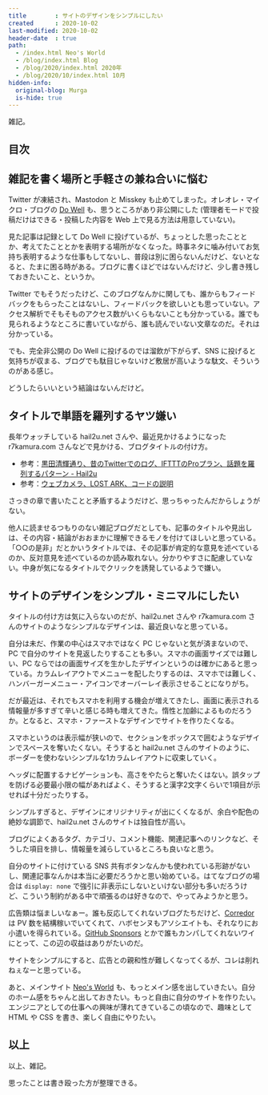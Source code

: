 ```yaml
---
title        : サイトのデザインをシンプルにしたい
created      : 2020-10-02
last-modified: 2020-10-02
header-date  : true
path:
  - /index.html Neo's World
  - /blog/index.html Blog
  - /blog/2020/index.html 2020年
  - /blog/2020/10/index.html 10月
hidden-info:
  original-blog: Murga
  is-hide: true
---
```


雑記。

## 目次

## 雑記を書く場所と手軽さの兼ね合いに悩む

Twitter が凍結され、Mastodon と Misskey も止めてしまった。オレオレ・マイクロ・ブログの [Do Well](https://neos21-gce.ga/) も、思うところがあり非公開にした (管理者モードで投稿だけはできる・投稿した内容を Web 上で見る方法は用意していない)。

見た記事は記録として Do Well に投げているが、ちょっとした思ったこととか、考えてたこととかを表明する場所がなくなった。時事ネタに噛み付いてお気持ち表明するような仕事もしてないし、普段は別に困らないんだけど、ないとなると、たまに困る時がある。ブログに書くほどではないんだけど、少し書き残しておきたいこと、というか。

Twitter でもそうだったけど、このブログなんかに関しても、誰からもフィードバックをもらったことはないし、フィードバックを欲しいとも思っていない。アクセス解析でそもそものアクセス数がいくらもないことも分かっている。誰でも見られるようなところに書いていながら、誰も読んでいない文章なのだ。それは分かっている。

でも、完全非公開の Do Well に投げるのでは溜飲が下がらず、SNS に投げると気持ちが収まる、ブログでも駄目じゃないけど敷居が高いような駄文、そういうのがある感じ。

どうしたらいいという結論はないんだけど。

## タイトルで単語を羅列するヤツ嫌い

長年ウォッチしている hail2u.net さんや、最近見かけるようになった r7kamura.com さんなどで見かける、ブログタイトルの付け方。

- 参考：[黒田清輝通り、昔のTwitterでのログ、IFTTTのProプラン、話題を羅列するパターン - Hail2u](https://hail2u.net/blog/on-20200924.html)
- 参考：[ウェブカメラ、LOST ARK、コードの説明](https://r7kamura.com/articles/2020-09-23-notes)

さっきの章で書いたことと矛盾するようだけど、思っちゃったんだからしょうがない。

他人に読ませるつもりのない雑記ブログだとしても、記事のタイトルや見出しは、その内容・結論がおおまかに理解できるモノを付けてほしいと思っている。「○○の是非」だとかいうタイトルでは、その記事が肯定的な意見を述べているのか、反対意見を述べているのか読み取れない。分かりやすさに配慮していない。中身が気になるタイトルでクリックを誘発しているようで嫌い。

## サイトのデザインをシンプル・ミニマルにしたい

タイトルの付け方は気に入らないのだが、hail2u.net さんや r7kamura.com さんのサイトのようなシンプルなデザインは、最近良いなと思っている。

自分は未だ、作業の中心はスマホではなく PC じゃないと気が済まないので、PC で自分のサイトを見返したりすることも多い。スマホの画面サイズでは難しい、PC ならではの画面サイズを生かしたデザインというのは確かにあると思っている。カラムレイアウトでメニューを配したりするのは、スマホでは難しく、ハンバーガーメニュー・アイコンでオーバーレイ表示させることになりがち。

だが最近は、それでもスマホを利用する機会が増えてきたし、画面に表示される情報量が多すぎて辛いと感じる時も増えてきた。惰性と加齢によるものだろうか。となると、スマホ・ファーストなデザインでサイトを作りたくなる。

スマホというのは表示幅が狭いので、セクションをボックスで囲むようなデザインでスペースを奪いたくない。そうすると hail2u.net さんのサイトのように、ボーダーを使わないシンプルな1カラムレイアウトに収束していく。

ヘッダに配置するナビゲーションも、高さをやたらと奪いたくはない。誤タップを防げる必要最小限の幅があればよく、そうすると漢字2文字くらいで1項目が示せれば十分だったりする。

シンプルすぎると、デザインにオリジナリティが出にくくなるが、余白や配色の絶妙な調節で、hail2u.net さんのサイトは独自性が高い。

ブログによくあるタグ、カテゴリ、コメント機能、関連記事へのリンクなど、そうした項目を排し、情報量を減らしているところも良いなと思う。

自分のサイトに付けている SNS 共有ボタンなんかも使われている形跡がないし、関連記事なんかは本当に必要だろうかと思い始めている。はてなブログの場合は `display: none` で強引に非表示にしないといけない部分も多いだろうけど、こういう制約がある中で頑張るのは好きなので、やってみようかと思う。

広告類は悩ましいなぁー。誰も反応してくれないブログたちだけど、[Corredor](https://neos21.hatenablog.com/) は PV 数を結構稼いでいてくれて、ハボセンヌもアソシエイトも、それなりにお小遣いを得られている。[GitHub Sponsors](https://github.com/sponsors/Neos21/) とかで誰もカンパしてくれないワイにとって、この辺の収益はありがたいのだ。

サイトをシンプルにすると、広告との親和性が難しくなってくるが、コレは削れねぇなーと思っている。

あと、メインサイト [Neo's World](http://neo.s21.xrea.com/) も、もっとメイン感を出していきたい。自分のホーム感をちゃんと出しておきたい。もっと自由に自分のサイトを作りたい。エンジニアとしての仕事への興味が薄れてきているこの頃なので、趣味として HTML や CSS を書き、楽しく自由にやりたい。

## 以上

以上、雑記。

思ったことは書き殴った方が整理できる。
